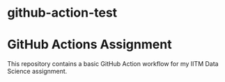 # github-action-test
# GitHub Actions Assignment
   
   This repository contains a basic GitHub Action workflow for my IITM Data Science assignment.
